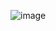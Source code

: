
![image](https://github.com/Alpha7330/Log-Analysis-and-Monitoring-Script/assets/91137815/f660b63e-9602-4e29-9223-584f4c3d76c3)




